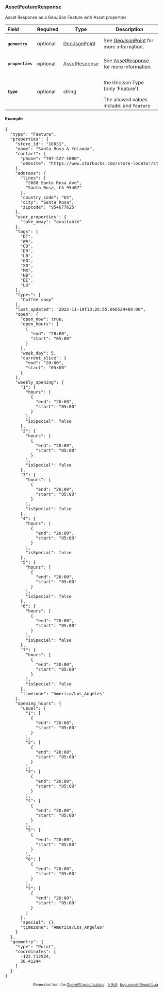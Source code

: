 <!--- This is a generated file, do not edit! -->
<!--- [START woosmap_http_schema_assetfeatureresponse] -->
<h3 class="schema-object" id="AssetFeatureResponse">AssetFeatureResponse</h3>

Asset Response as a GeoJSon Feature with Asset properties

| Field                                                                                                             | Required | Type                                            | Description                                                                                                                                                     |
| :---------------------------------------------------------------------------------------------------------------- | -------- | ----------------------------------------------- | --------------------------------------------------------------------------------------------------------------------------------------------------------------- |
| <h4 id="AssetFeatureResponse-geometry" class="add-link schema-object-property-key"><code>geometry</code></h4>     | optional | [GeoJsonPoint](#GeoJsonPoint "GeoJsonPoint")    | See [GeoJsonPoint](#GeoJsonPoint "GeoJsonPoint") for more information.                                                                                          |
| <h4 id="AssetFeatureResponse-properties" class="add-link schema-object-property-key"><code>properties</code></h4> | optional | [AssetResponse](#AssetResponse "AssetResponse") | See [AssetResponse](#AssetResponse "AssetResponse") for more information.                                                                                       |
| <h4 id="AssetFeatureResponse-type" class="add-link schema-object-property-key"><code>type</code></h4>             | optional | string                                          | <div class="nonref-property-description"><p>the Geojson Type (only 'Feature')</p><div class="notranslate">The allowed values include: and `Feature`</div></div> |

<h4 class="schema-object-example" id="AssetFeatureResponse-example">Example</h4>

<pre class="notranslate lang-json prettyprint">{
  "type": "Feature",
  "properties": {
    "store_id": "10031",
    "name": "Santa Rosa & Yolanda",
    "contact": {
      "phone": "707-527-1006",
      "website": "https://www.starbucks.com/store-locator/store/10031/santa-rosa-yolanda-2688-santa-rosa-ave-santa-rosa-ca-954077625-us"
    },
    "address": {
      "lines": [
        "2688 Santa Rosa Ave",
        "Santa Rosa, CA 95407"
      ],
      "country_code": "US",
      "city": "Santa Rosa",
      "zipcode": "954077625"
    },
    "user_properties": {
      "take_away": "available"
    },
    "tags": [
      "DT",
      "WA",
      "CD",
      "DR",
      "LB",
      "GO",
      "XO",
      "MX",
      "NB",
      "BE",
      "LU"
    ],
    "types": [
      "Coffee shop"
    ],
    "last_updated": "2022-11-10T13:26:55.066524+00:00",
    "open": {
      "open_now": true,
      "open_hours": [
        {
          "end": "20:00",
          "start": "05:00"
        }
      ],
      "week_day": 5,
      "current_slice": {
        "end": "20:00",
        "start": "05:00"
      }
    },
    "weekly_opening": {
      "1": {
        "hours": [
          {
            "end": "20:00",
            "start": "05:00"
          }
        ],
        "isSpecial": false
      },
      "2": {
        "hours": [
          {
            "end": "20:00",
            "start": "05:00"
          }
        ],
        "isSpecial": false
      },
      "3": {
        "hours": [
          {
            "end": "20:00",
            "start": "05:00"
          }
        ],
        "isSpecial": false
      },
      "4": {
        "hours": [
          {
            "end": "20:00",
            "start": "05:00"
          }
        ],
        "isSpecial": false
      },
      "5": {
        "hours": [
          {
            "end": "20:00",
            "start": "05:00"
          }
        ],
        "isSpecial": false
      },
      "6": {
        "hours": [
          {
            "end": "20:00",
            "start": "05:00"
          }
        ],
        "isSpecial": false
      },
      "7": {
        "hours": [
          {
            "end": "20:00",
            "start": "05:00"
          }
        ],
        "isSpecial": false
      },
      "timezone": "America/Los_Angeles"
    },
    "opening_hours": {
      "usual": {
        "1": [
          {
            "end": "20:00",
            "start": "05:00"
          }
        ],
        "2": [
          {
            "end": "20:00",
            "start": "05:00"
          }
        ],
        "3": [
          {
            "end": "20:00",
            "start": "05:00"
          }
        ],
        "4": [
          {
            "end": "20:00",
            "start": "05:00"
          }
        ],
        "5": [
          {
            "end": "20:00",
            "start": "05:00"
          }
        ],
        "6": [
          {
            "end": "20:00",
            "start": "05:00"
          }
        ],
        "7": [
          {
            "end": "20:00",
            "start": "05:00"
          }
        ]
      },
      "special": {},
      "timezone": "America/Los_Angeles"
    }
  },
  "geometry": {
    "type": "Point",
    "coordinates": [
      -122.712924,
      38.41244
    ]
  }
}</pre>

<p style="text-align: right; font-size: smaller;">Generated from the <a data-label="openapi-github" href="https://github.com/woosmap/openapi-specification" title="Woosmap OpenAPI Specification" class="external">OpenAPI specification</a>.
<a data-label="openapi-github-woosmap-http-schema-assetfeatureresponse" data-action="edit" style="margin-left: 5px;" href="https://github.com/woosmap/openapi-specification/blob/main/specification/schemas/AssetFeatureResponse.yml" title="Edit on GitHub">✎ Edit</a>
<a data-label="openapi-github-woosmap-http-schema-assetfeatureresponse" data-action="bug" style="margin-left: 5px;" href="https://github.com/woosmap/openapi-specification/issues/new?assignees=&labels=type%3A+bug%2C+triage+me&template=bug_report.md&title=[schemas] Bug - AssetFeatureResponse" title="File bug for schemas on GitHub"><span class="material-icons">bug_report</span> Report bug</a>
</p>

<!--- [END woosmap_http_schema_assetfeatureresponse] -->
